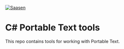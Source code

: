 [![Saasen](https://circleci.com/gh/saasen/dotnet-portable-text.svg?style=svg)](https://circleci.com/gh/saasen/dotnet-portable-text)

# C# Portable Text tools

This repo contains tools for working with Portable Text.
